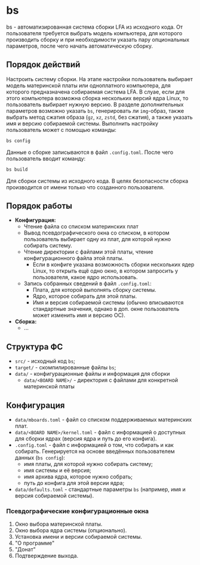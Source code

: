 # bs

bs - автоматизированная система сборки LFA из исходного кода. От пользователя требуется выбрать модель компьютера, для которого производить сборку и при необходимости указать пару опциональных параметров, после чего начать автоматическую сборку.

## Порядок действий

Настроить систему сборки. На этапе настройки пользователь выбирает модель материнской платы или одноплатного компьютера, для которого предназначена собираемая система LFA. В слуае, если для этого компьютера возможна сборка нескольких версий ядра Linux, то пользователь выбирает нужную версию. В разделе дополнительных параметров возможно указать `bs`, генерировать ли `img`-образ,  также выбрать метод сжатия образа (`gz`, `xz`, `zstd`, без сжатия), а также указать имя и версию собираемой системы. Выполнить настройку пользователь может с помощью команды:

```bash
bs config
```

Данные о сборке записываются в файл `.config.toml`. После чего пользователь вводит команду:

```bash
bs build
```

Для сборки системы из исходного кода. В целях безопасности сборка производится от имени только что созданного пользователя.

## Порядок работы

- **Конфигурация:**
  - Чтение файла со списком материнских плат
  - Вывод псевдографического окна со списком, в котором пользователь выбирает одну из плат, для которой нужно собирать систему.
  - Чтение директории с файлами этой платы, чтение конфигурационного файла этой платы.
    - Если в конфиге указана возможность сборки нескольких ядер Linux, то открыть ещё одно окно, в котором запросить у пользователя, какое ядро использовать.
  - Запись собранных сведений в файл `.config.toml`:
    - Плата, для которой выполнять сборку системы.
    - Ядро, которое собирать для этой платы.
    - Имя и версия собираемой системы (обычно вписываются стандартные значения, однако в доп. окне пользователь может изменить имя и версию ОС).
- **Сборка:**
  - ...

## Структура ФС

- `src/` - исходный код `bs`;
- `target/` - скомпилированные файлы `bs`;
- `data/` - конфигурационные файлы и информация для сборки
  - `data/<BOARD NAME>/` - директория с файлами для конкретной материнской платы

## Конфигурация

- `data/mboards.toml` - файл со списком поддерживаемых материнских плат.
- `data/<BOARD NAME>/kernel.toml` - файл с информацией о доступных для сборки ядрах (версия ядра и путь до его конфига).
- `.config.toml` - файл с информацией о том, что собирать и как собирать. Генерируется на основе введённых пользователем данных (`bs config`):
  - имя платы, для которой нужно собирать систему;
  - имя системы и её версия;
  - имя архива ядра, которое нужно собрать;
  - путь до конфига для этой версии ядра;
- `data/defaults.toml` - стандартные параметры `bs` (например, имя и версия собираемой системы).

### Псевдографические конфигурационные окна

1. Окно выбора материнской платы.
2. Окно выбора ядра системы (опционально).
3. Установка имени и версии собираемой системы.
4. "О программе"
5. "Донат"
6. Подтверждение выхода.
